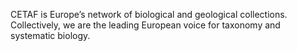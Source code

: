 CETAF is Europe’s network of biological and geological collections.
Collectively, we are the leading European voice for taxonomy and systematic biology.
